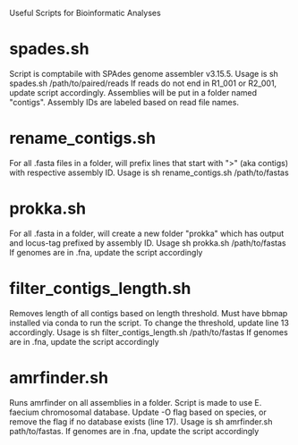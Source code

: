 Useful Scripts for Bioinformatic Analyses

# spades.sh 
Script is comptabile with SPAdes genome assembler v3.15.5. Usage is sh spades.sh /path/to/paired/reads
If reads do not end in R1_001 or R2_001, update script accordingly. Assemblies will be put in a folder named "contigs". Assembly IDs are labeled based on read file names.

# rename_contigs.sh 
For all .fasta files in a folder, will prefix lines that start with ">" (aka contigs) with respective assembly ID. Usage is sh rename_contigs.sh /path/to/fastas

# prokka.sh
For all .fasta in a folder, will create a new folder "prokka" which has output and locus-tag prefixed by assembly ID. Usage sh prokka.sh /path/to/fastas
If genomes are in .fna, update the script accordingly 

# filter_contigs_length.sh
Removes length of all contigs based on length threshold. Must have bbmap installed via conda to run the script. To change the threshold, update line 13 accordingly. Usage is sh filter_contigs_length.sh /path/to/fastas 
If genomes are in .fna, update the script accordingly

# amrfinder.sh
Runs amrfinder on all assemblies in a folder. Script is made to use E. faecium chromosomal database. Update -O flag based on species, or remove the flag if no database exists (line 17). Usage is sh amrfinder.sh path/to/fastas.
If genomes are in .fna, update the script accordingly 




